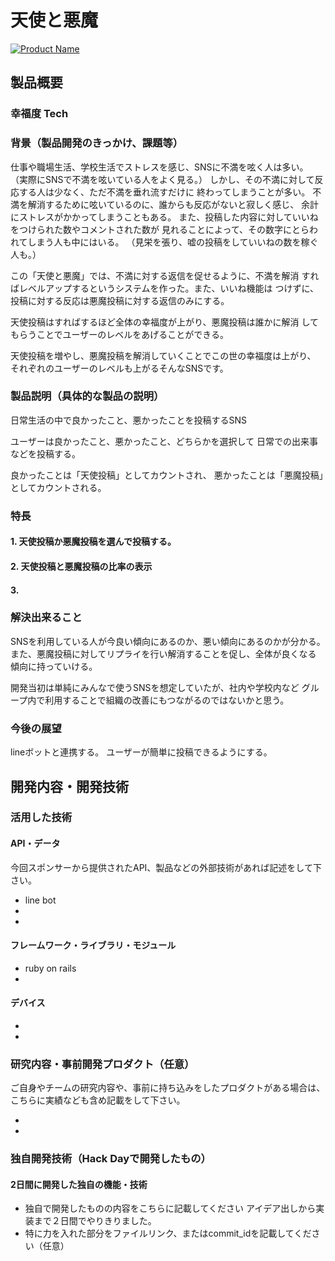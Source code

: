 # 天使と悪魔

[![Product Name](image.png)](https://www.youtube.com/watch?v=G5rULR53uMk)

## 製品概要
### 幸福度 Tech

### 背景（製品開発のきっかけ、課題等）
仕事や職場生活、学校生活でストレスを感じ、SNSに不満を呟く人は多い。
（実際にSNSで不満を呟いている人をよく見る。）
しかし、その不満に対して反応する人は少なく、ただ不満を垂れ流すだけに
終わってしまうことが多い。
不満を解消するために呟いているのに、誰からも反応がないと寂しく感じ、
余計にストレスがかかってしまうこともある。
また、投稿した内容に対していいねをつけられた数やコメントされた数が
見れることによって、その数字にとらわれてしまう人も中にはいる。
（見栄を張り、嘘の投稿をしていいねの数を稼ぐ人も。）


この「天使と悪魔」では、不満に対する返信を促せるように、不満を解消
すればレベルアップするというシステムを作った。また、いいね機能は
つけずに、投稿に対する反応は悪魔投稿に対する返信のみにする。

天使投稿はすればするほど全体の幸福度が上がり、悪魔投稿は誰かに解消
してもらうことでユーザーのレベルをあげることができる。

天使投稿を増やし、悪魔投稿を解消していくことでこの世の幸福度は上がり、
それぞれのユーザーのレベルも上がるそんなSNSです。


### 製品説明（具体的な製品の説明）
日常生活の中で良かったこと、悪かったことを投稿するSNS

ユーザーは良かったこと、悪かったこと、どちらかを選択して
日常での出来事などを投稿する。

良かったことは「天使投稿」としてカウントされ、
悪かったことは「悪魔投稿」としてカウントされる。

### 特長

#### 1. 天使投稿か悪魔投稿を選んで投稿する。

#### 2. 天使投稿と悪魔投稿の比率の表示

#### 3. 

### 解決出来ること
SNSを利用している人が今良い傾向にあるのか、悪い傾向にあるのかが分かる。
また、悪魔投稿に対してリプライを行い解消することを促し、全体が良くなる
傾向に持っていける。

開発当初は単純にみんなで使うSNSを想定していたが、社内や学校内など
グループ内で利用することで組織の改善にもつながるのではないかと思う。

### 今後の展望
lineボットと連携する。
ユーザーが簡単に投稿できるようにする。


## 開発内容・開発技術
### 活用した技術
#### API・データ
今回スポンサーから提供されたAPI、製品などの外部技術があれば記述をして下さい。

* line bot
* 
* 

#### フレームワーク・ライブラリ・モジュール
* ruby on rails
* 

#### デバイス
* 
* 

### 研究内容・事前開発プロダクト（任意）
ご自身やチームの研究内容や、事前に持ち込みをしたプロダクトがある場合は、こちらに実績なども含め記載をして下さい。

* 
* 


### 独自開発技術（Hack Dayで開発したもの）
#### 2日間に開発した独自の機能・技術
* 独自で開発したものの内容をこちらに記載してください
アイデア出しから実装まで２日間でやりきりました。
* 特に力を入れた部分をファイルリンク、またはcommit_idを記載してください（任意）
